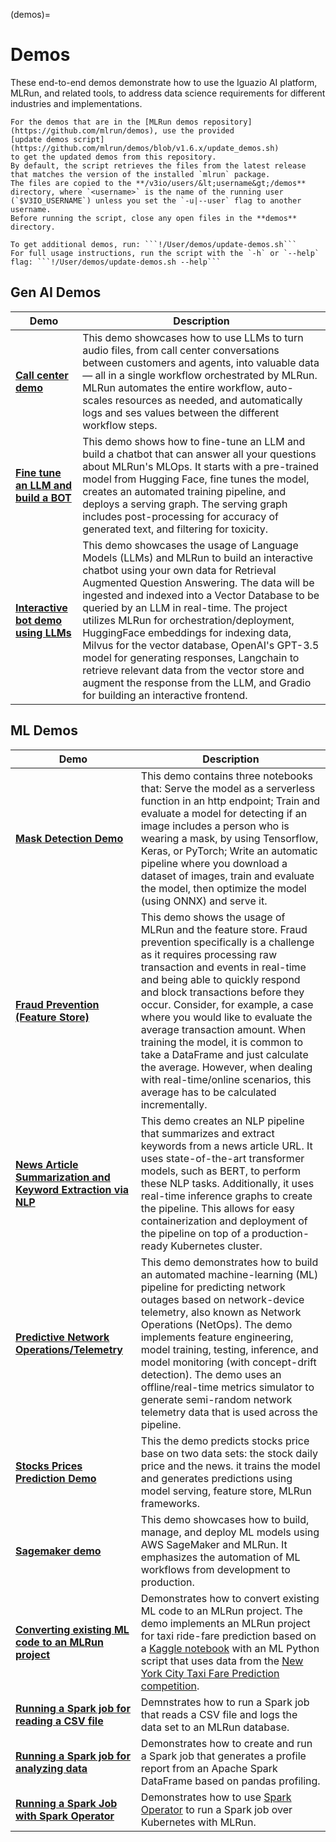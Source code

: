 (demos)=
# Demos

These end-to-end demos demonstrate how to use the Iguazio AI platform, MLRun, and related tools, to address data science requirements for different industries and implementations.

```{admonition} For Iguazio AI Platform users
For the demos that are in the [MLRun demos repository](https://github.com/mlrun/demos), use the provided 
[update demos script](https://github.com/mlrun/demos/blob/v1.6.x/update_demos.sh)
to get the updated demos from this repository.
By default, the script retrieves the files from the latest release that matches the version of the installed `mlrun` package.
The files are copied to the **/v3io/users/&lt;username&gt;/demos** directory, where `<username>` is the name of the running user (`$V3IO_USERNAME`) unless you set the `-u|--user` flag to another username.
Before running the script, close any open files in the **demos** directory.

To get additional demos, run: ```!/User/demos/update-demos.sh```
For full usage instructions, run the script with the `-h` or `--help` flag: ```!/User/demos/update-demos.sh --help```
```


## Gen AI Demos

|Demo|Description|
|-----------------------------------|---------------------------------------------------------------------------------------------|
|<b>[Call center demo](https://github.com/mlrun/demo-call-center)</b>|This demo showcases how to use LLMs to turn audio files, from call center conversations between customers and agents, into valuable data &mdash; all in a single workflow orchestrated by MLRun. MLRun automates the entire workflow, auto-scales resources as needed, and automatically logs and ses values between the different workflow steps.|
|<b>[Fine tune an LLM and build a BOT](https://github.com/mlrun/demo-llm-tuning/blob/main)</b>|This demo shows how to fine-tune an LLM and build a chatbot that can answer all your questions about MLRun's MLOps. It starts with a pre-trained model from Hugging Face, fine tunes the model, creates an automated training pipeline, and deploys a serving graph. The serving graph includes post-processing for accuracy of generated text, and filtering for toxicity.|
|<b>[Interactive bot demo using LLMs](https://github.com/mlrun/demo-llm-bot/blob/main/README.md)</b>|This demo showcases the usage of Language Models (LLMs) and MLRun to build an interactive chatbot using your own data for Retrieval Augmented Question Answering. The data will be ingested and indexed into a Vector Database to be queried by an LLM in real-time. The project utilizes MLRun for orchestration/deployment, HuggingFace embeddings for indexing data, Milvus for the vector database, OpenAI's GPT-3.5 model for generating responses, Langchain to retrieve relevant data from the vector store and augment the response from the LLM, and Gradio for building an interactive frontend.|


## ML Demos

|Demo|Description|
|-----------------------------------|---------------------------------------------------------------------------------------------|
|<b>[Mask Detection Demo](https://https://github.com/mlrun/demo-mask-detection)</b>|This demo contains three notebooks that: Serve the model as a serverless function in an http endpoint; Train and evaluate a model for detecting if an image includes a person who is wearing a mask, by using Tensorflow, Keras, or PyTorch; Write an automatic pipeline where you download a dataset of images, train and evaluate the model, then optimize the model (using ONNX) and serve it.|
|<b>[Fraud Prevention (Feature Store)](https://https://github.com/mlrun/demo-fraud)</b>|This demo shows the usage of MLRun and the feature store. Fraud prevention specifically is a challenge as it requires processing raw transaction and events in real-time and being able to quickly respond and block transactions before they occur. Consider, for example, a case where you would like to evaluate the average transaction amount. When training the model, it is common to take a DataFrame and just calculate the average. However, when dealing with real-time/online scenarios, this average has to be calculated incrementally.|
|<b>[News Article Summarization and Keyword Extraction via NLP](https://github.com/mlrun/demos/tree/master/news-article-nlp)</b>|This demo creates an NLP pipeline that summarizes and extract keywords from a news article URL. It uses state-of-the-art transformer models, such as BERT, to perform these NLP tasks. Additionally, it uses real-time inference graphs to create the pipeline. This allows for easy containerization and deployment of the pipeline on top of a production-ready Kubernetes cluster.|
|<b>[Predictive Network Operations/Telemetry](https://github.com/mlrun/demos/tree/master/network-operations)</b>|This demo demonstrates how to build an automated machine-learning (ML) pipeline for predicting network outages based on network-device telemetry, also known as Network Operations (NetOps). The demo implements feature engineering, model training, testing, inference, and model monitoring (with concept-drift detection). The demo uses an offline/real-time metrics simulator to generate semi-random network telemetry data that is used across the pipeline. |        </td>
|<b>[Stocks Prices Prediction Demo](https://github.com/mlrun/demos/tree/master/stocks-prediction)</b>|This the demo predicts stocks price base on two data sets: the stock daily price and the news. it trains the model and generates predictions using model serving, feature store, MLRun frameworks.|
|<b>[Sagemaker demo](https://github.com/mlrun/demo-sagemaker)</b>|This demo showcases how to build, manage, and deploy ML models using AWS SageMaker and MLRun. It emphasizes the automation of ML workflows from development to production.|
|<b>[Converting existing ML code to an MLRun project](https://github.com/mlrun/demos/tree/1.6.x/howto/converting-to-mlrun)</b>|Demonstrates how to convert existing ML code to an MLRun project. The demo implements an MLRun project for taxi ride-fare prediction based on a [Kaggle notebook](https://www.kaggle.com/code/jsylas/python-version-of-top-ten-rank-r-22-m-2-88) with an ML Python script that uses data from the [New York City Taxi Fare Prediction competition](https://www.kaggle.com/c/new-york-city-taxi-fare-prediction).|
|<b>[Running a Spark job for reading a CSV file](https://github.com/mlrun/demos/blob/1.6.x/howto/spark/spark-mlrun-read-csv.ipynb)</b>|Demnstrates how to run a Spark job that reads a CSV file and logs the data set to an MLRun database.|
|<b>[Running a Spark job for analyzing data](https://github.com/mlrun/demos/blob/1.6.x/howto/spark/spark-mlrun-describe.ipynb)</b>|Demonstrates how to create and run a Spark job that generates a profile report from an Apache Spark DataFrame based on pandas profiling.|
|<b>[Running a Spark Job with Spark Operator](https://github.com/mlrun/demos/blob/1.6.x/howto/spark/spark-operator.ipynb)</b>|Demonstrates how to use [Spark Operator](https://github.com/kubeflow/spark-operator) to run a Spark job over Kubernetes with MLRun.|